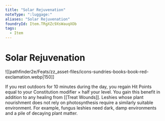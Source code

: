 ```yaml
---
title: "Solar Rejuvenation"
noteType: ":luggage:"
aliases: "Solar Rejuvenation"
foundryId: Item.TRgXZc9XsWauqXOb
tags:
  - Item
---
```


# Solar Rejuvenation
![[pathfinder2e/Feats/zz_asset-files/icons-sundries-books-book-red-exclamation.webp|150]]

If you rest outdoors for 10 minutes during the day, you regain Hit Points equal to your Constitution modifier × half your level. You gain this benefit in addition to any healing from [[Treat Wounds]]. Leshies whose plant nourishment does not rely on photosynthesis require a similarly suitable environment. For example, fungus leshies need dark, damp environments and a pile of decaying plant matter.
